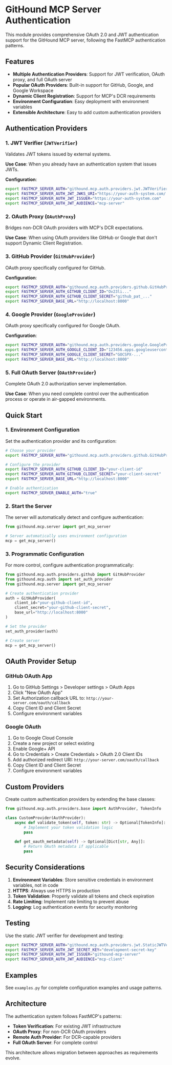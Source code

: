 # GitHound MCP Server Authentication

This module provides comprehensive OAuth 2.0 and JWT authentication support for the GitHound MCP server, following the FastMCP authentication patterns.

## Features

- **Multiple Authentication Providers**: Support for JWT verification, OAuth proxy, and full OAuth server
- **Popular OAuth Providers**: Built-in support for GitHub, Google, and Google Workspace
- **Dynamic Client Registration**: Support for MCP's DCR requirements
- **Environment Configuration**: Easy deployment with environment variables
- **Extensible Architecture**: Easy to add custom authentication providers

## Authentication Providers

### 1. JWT Verifier (`JWTVerifier`)

Validates JWT tokens issued by external systems.

**Use Case**: When you already have an authentication system that issues JWTs.

**Configuration**:
```bash
export FASTMCP_SERVER_AUTH="githound.mcp.auth.providers.jwt.JWTVerifier"
export FASTMCP_SERVER_AUTH_JWT_JWKS_URI="https://your-auth-system.com/.well-known/jwks.json"
export FASTMCP_SERVER_AUTH_JWT_ISSUER="https://your-auth-system.com"
export FASTMCP_SERVER_AUTH_JWT_AUDIENCE="mcp-server"
```

### 2. OAuth Proxy (`OAuthProxy`)

Bridges non-DCR OAuth providers with MCP's DCR expectations.

**Use Case**: When using OAuth providers like GitHub or Google that don't support Dynamic Client Registration.

### 3. GitHub Provider (`GitHubProvider`)

OAuth proxy specifically configured for GitHub.

**Configuration**:
```bash
export FASTMCP_SERVER_AUTH="githound.mcp.auth.providers.github.GitHubProvider"
export FASTMCP_SERVER_AUTH_GITHUB_CLIENT_ID="Ov23li..."
export FASTMCP_SERVER_AUTH_GITHUB_CLIENT_SECRET="github_pat_..."
export FASTMCP_SERVER_BASE_URL="http://localhost:8000"
```

### 4. Google Provider (`GoogleProvider`)

OAuth proxy specifically configured for Google OAuth.

**Configuration**:
```bash
export FASTMCP_SERVER_AUTH="githound.mcp.auth.providers.google.GoogleProvider"
export FASTMCP_SERVER_AUTH_GOOGLE_CLIENT_ID="123456.apps.googleusercontent.com"
export FASTMCP_SERVER_AUTH_GOOGLE_CLIENT_SECRET="GOCSPX-..."
export FASTMCP_SERVER_BASE_URL="http://localhost:8000"
```

### 5. Full OAuth Server (`OAuthProvider`)

Complete OAuth 2.0 authorization server implementation.

**Use Case**: When you need complete control over the authentication process or operate in air-gapped environments.

## Quick Start

### 1. Environment Configuration

Set the authentication provider and its configuration:

```bash
# Choose your provider
export FASTMCP_SERVER_AUTH="githound.mcp.auth.providers.github.GitHubProvider"

# Configure the provider
export FASTMCP_SERVER_AUTH_GITHUB_CLIENT_ID="your-client-id"
export FASTMCP_SERVER_AUTH_GITHUB_CLIENT_SECRET="your-client-secret"
export FASTMCP_SERVER_BASE_URL="http://localhost:8000"

# Enable authentication
export FASTMCP_SERVER_ENABLE_AUTH="true"
```

### 2. Start the Server

The server will automatically detect and configure authentication:

```python
from githound.mcp.server import get_mcp_server

# Server automatically uses environment configuration
mcp = get_mcp_server()
```

### 3. Programmatic Configuration

For more control, configure authentication programmatically:

```python
from githound.mcp.auth.providers.github import GitHubProvider
from githound.mcp.auth import set_auth_provider
from githound.mcp.server import get_mcp_server

# Create authentication provider
auth = GitHubProvider(
    client_id="your-github-client-id",
    client_secret="your-github-client-secret",
    base_url="http://localhost:8000"
)

# Set the provider
set_auth_provider(auth)

# Create server
mcp = get_mcp_server()
```

## OAuth Provider Setup

### GitHub OAuth App

1. Go to GitHub Settings > Developer settings > OAuth Apps
2. Click "New OAuth App"
3. Set Authorization callback URL to: `http://your-server.com/oauth/callback`
4. Copy Client ID and Client Secret
5. Configure environment variables

### Google OAuth

1. Go to Google Cloud Console
2. Create a new project or select existing
3. Enable Google+ API
4. Go to Credentials > Create Credentials > OAuth 2.0 Client IDs
5. Add authorized redirect URI: `http://your-server.com/oauth/callback`
6. Copy Client ID and Client Secret
7. Configure environment variables

## Custom Providers

Create custom authentication providers by extending the base classes:

```python
from githound.mcp.auth.providers.base import AuthProvider, TokenInfo

class CustomProvider(AuthProvider):
    async def validate_token(self, token: str) -> Optional[TokenInfo]:
        # Implement your token validation logic
        pass
    
    def get_oauth_metadata(self) -> Optional[Dict[str, Any]]:
        # Return OAuth metadata if applicable
        pass
```

## Security Considerations

1. **Environment Variables**: Store sensitive credentials in environment variables, not in code
2. **HTTPS**: Always use HTTPS in production
3. **Token Validation**: Properly validate all tokens and check expiration
4. **Rate Limiting**: Implement rate limiting to prevent abuse
5. **Logging**: Log authentication events for security monitoring

## Testing

Use the static JWT verifier for development and testing:

```bash
export FASTMCP_SERVER_AUTH="githound.mcp.auth.providers.jwt.StaticJWTVerifier"
export FASTMCP_SERVER_AUTH_JWT_SECRET_KEY="development-secret-key"
export FASTMCP_SERVER_AUTH_JWT_ISSUER="githound-mcp-server"
export FASTMCP_SERVER_AUTH_JWT_AUDIENCE="mcp-client"
```

## Examples

See `examples.py` for complete configuration examples and usage patterns.

## Architecture

The authentication system follows FastMCP's patterns:

- **Token Verification**: For existing JWT infrastructure
- **OAuth Proxy**: For non-DCR OAuth providers
- **Remote Auth Provider**: For DCR-capable providers
- **Full OAuth Server**: For complete control

This architecture allows migration between approaches as requirements evolve.
